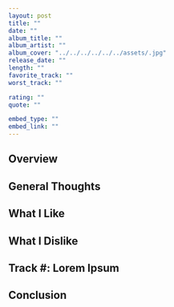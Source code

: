 ```yaml
---
layout: post
title: ""
date: ""
album_title: ""
album_artist: ""
album_cover: "../../../../../../assets/.jpg"
release_date: ""
length: ""
favorite_track: ""
worst_track: ""

rating: ""
quote: ""

embed_type: ""
embed_link: ""
---
```


## Overview



## General Thoughts



## What I Like



## What I Dislike



## Track \#: Lorem Ipsum



## Conclusion


